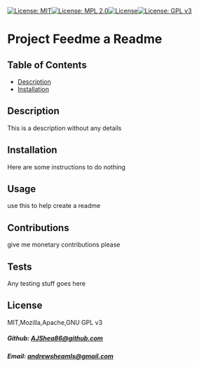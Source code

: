  [![License: MIT](https://img.shields.io/badge/License-MIT-yellow.svg)](https://opensource.org/licenses/MIT)[![License: MPL 2.0](https://img.shields.io/badge/License-MPL_2.0-brightgreen.svg)](https://opensource.org/licenses/MPL-2.0)[![License](https://img.shields.io/badge/License-Apache_2.0-blue.svg)](https://opensource.org/licenses/Apache-2.0)[![License: GPL v3](https://img.shields.io/badge/License-GPLv3-blue.svg)](https://www.gnu.org/licenses/gpl-3.0)
# Project Feedme a Readme 
## Table of Contents
  * [Description](#description)
  * [Installation](#installation)


## Description


This is a description without any details


## Installation


Here are some instructions to do nothing


## Usage


use this to help create a readme


## Contributions


give me monetary contributions please


## Tests


Any testing stuff goes here


## License


MIT,Mozilla,Apache,GNU GPL v3


##### Github: AJShea86@github.com


##### Email: andrewsheamls@gmail.com

